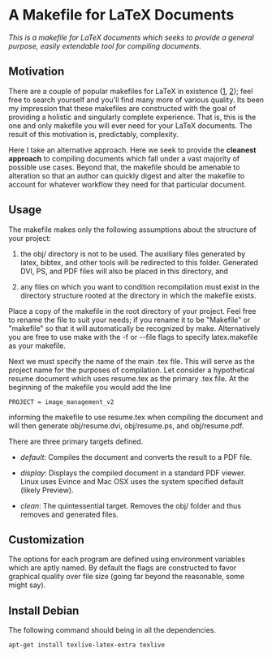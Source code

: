 # A Makefile for LaTeX Documents #

*This is a makefile for LaTeX documents which seeks to provide a general purpose, easily extendable tool for compiling documents.*


## Motivation ##

There are a couple of popular makefiles for LaTeX in existence ([1](http://code.google.com/p/Latex-Makefile/), [2](http://xpt.sourceforge.net/tools/latexmake/#Similar_Tools)); feel free to search yourself and you'll find many more of various quality. Its been my impression that these makefiles are constructed with the goal of providing a holistic and singularly complete experience. That is, this is the one and only makefile you will ever need for your LaTeX documents. The result of this motivation is, predictably, complexity.

Here I take an alternative approach. Here we seek to provide the **cleanest approach** to compiling documents which fall under a vast majority of possible use cases. Beyond that, the makefile should be amenable to alteration so that an author can quickly digest and alter the makefile to account for whatever workflow they need for that particular document.

## Usage ##

The makefile makes only the following assumptions about the structure of your project:

1. the obj/ directory is not to be used. The auxiliary files generated by latex, bibtex, and other tools will be redirected to this folder. Generated DVI, PS, and PDF files will also be placed in this directory, and

2. any files on which you want to condition recompilation must exist in the directory structure rooted at the directory in which the makefile exists.

Place a copy of the makefile in the root directory of your project. Feel free to rename the file to suit your needs; if you rename it to be "Makefile" or "makefile" so that it will automatically be recognized by make. Alternatively you are free to use make with the -f or --file flags to specify latex.makefile as your makefile.

Next we must specify the name of the main .tex file. This will serve as the project name for the purposes of compilation. Let consider a hypothetical resume document which uses resume.tex as the primary .tex file. At the beginning of the makefile you would add the line

    PROJECT = image_management_v2

informing the makefile to use resume.tex when compiling the document and will then generate obj/resume.dvi, obj/resume.ps, and obj/resume.pdf.

There are three primary targets defined.

- *default*: Compiles the document and converts the result to a PDF file.

- *display*: Displays the compiled document in a standard PDF viewer. Linux uses Evince and Mac OSX uses the system specified default (likely Preview).

- *clean*:  The quintessential target. Removes the obj/ folder and thus removes and generated files.


## Customization ##

The options for each program are defined using environment variables which are aptly named. By default the flags are constructed to favor graphical quality over file size (going far beyond the reasonable, some might say).

## Install Debian ##

The following command should being in all the dependencies.

    apt-get install texlive-latex-extra texlive
